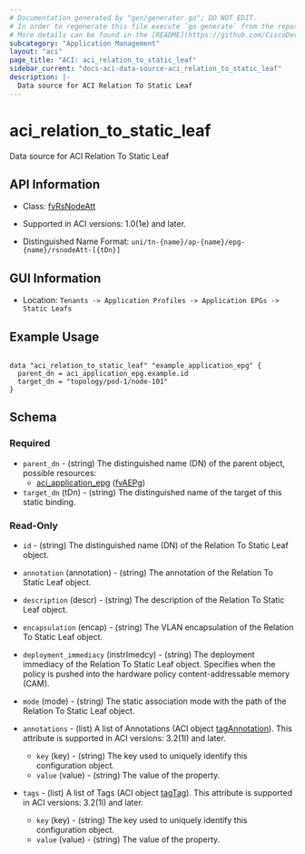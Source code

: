 ```yaml
---
# Documentation generated by "gen/generator.go"; DO NOT EDIT.
# In order to regenerate this file execute `go generate` from the repository root.
# More details can be found in the [README](https://github.com/CiscoDevNet/terraform-provider-aci/blob/master/README.md).
subcategory: "Application Management"
layout: "aci"
page_title: "ACI: aci_relation_to_static_leaf"
sidebar_current: "docs-aci-data-source-aci_relation_to_static_leaf"
description: |-
  Data source for ACI Relation To Static Leaf
---
```


# aci_relation_to_static_leaf #

Data source for ACI Relation To Static Leaf

## API Information ##

* Class: [fvRsNodeAtt](https://pubhub.devnetcloud.com/media/model-doc-latest/docs/app/index.html#/objects/fvRsNodeAtt/overview)

* Supported in ACI versions: 1.0(1e) and later.

* Distinguished Name Format: `uni/tn-{name}/ap-{name}/epg-{name}/rsnodeAtt-[{tDn}]`

## GUI Information ##

* Location: `Tenants -> Application Profiles -> Application EPGs -> Static Leafs`

## Example Usage ##

```hcl

data "aci_relation_to_static_leaf" "example_application_epg" {
  parent_dn = aci_application_epg.example.id
  target_dn = "topology/pod-1/node-101"
}

```

## Schema ##

### Required ###

* `parent_dn` - (string) The distinguished name (DN) of the parent object, possible resources:
  - [aci_application_epg](https://registry.terraform.io/providers/CiscoDevNet/aci/latest/docs/resources/application_epg) ([fvAEPg](https://pubhub.devnetcloud.com/media/model-doc-latest/docs/app/index.html#/objects/fvAEPg/overview))
* `target_dn` (tDn) - (string) The distinguished name of the target of this static binding.

### Read-Only ###

* `id` - (string) The distinguished name (DN) of the Relation To Static Leaf object.
* `annotation` (annotation) - (string) The annotation of the Relation To Static Leaf object.
* `description` (descr) - (string) The description of the Relation To Static Leaf object.
* `encapsulation` (encap) - (string) The VLAN encapsulation of the Relation To Static Leaf object.
* `deployment_immediacy` (instrImedcy) - (string) The deployment immediacy of the Relation To Static Leaf object. Specifies when the policy is pushed into the hardware policy content-addressable memory (CAM).
* `mode` (mode) - (string) The static association mode with the path of the Relation To Static Leaf object.

* `annotations` - (list) A list of Annotations (ACI object [tagAnnotation](https://pubhub.devnetcloud.com/media/model-doc-latest/docs/app/index.html#/objects/tagAnnotation/overview)). This attribute is supported in ACI versions: 3.2(1l) and later.
  * `key` (key) - (string) The key used to uniquely identify this configuration object.
  * `value` (value) - (string) The value of the property.

* `tags` - (list) A list of Tags (ACI object [tagTag](https://pubhub.devnetcloud.com/media/model-doc-latest/docs/app/index.html#/objects/tagTag/overview)). This attribute is supported in ACI versions: 3.2(1l) and later.
  * `key` (key) - (string) The key used to uniquely identify this configuration object.
  * `value` (value) - (string) The value of the property.
